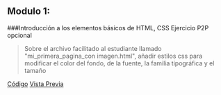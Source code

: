 
Modulo 1:
---
###Introducción a los elementos básicos de HTML, CSS
Ejercicio P2P opcional

>Sobre el archivo facilitado al estudiante llamado "mi_primera_pagina_con imagen.html", añadir estilos css para modificar el color del fondo, de la fuente, la familia tipográfica y el tamaño

[Código](https://raw.githubusercontent.com/GarciaGArturo/moocHTML5/master/mod_01/mi_primera_pagina_con_imagen.html) [Vista Previa](https://garciagarturo.github.io/moocHTML5/mod_01/mi_primera_pagina_con_imagen.html)